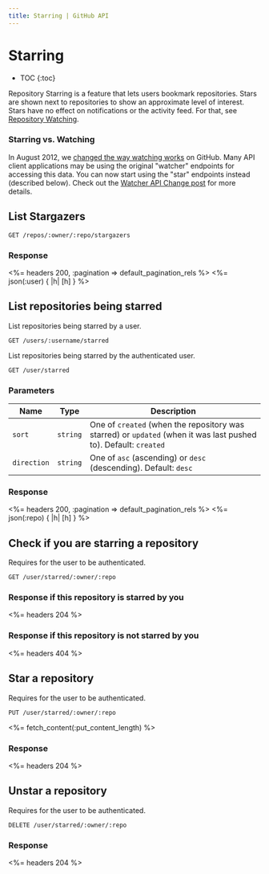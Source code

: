 ```yaml
---
title: Starring | GitHub API
---
```


# Starring

* TOC
{:toc}

Repository Starring is a feature that lets users bookmark repositories.  Stars
are shown next to repositories to show an approximate level of interest.  Stars
have no effect on notifications or the activity feed.  For that, see [Repository
Watching](/v3/activity/watching).

### Starring vs. Watching

In August 2012, we [changed the way watching
works](https://github.com/blog/1204-notifications-stars) on GitHub.  Many API
client applications may be using the original "watcher" endpoints for accessing
this data. You can now start using the "star" endpoints instead (described
below). Check out the [Watcher API Change post](/changes/2012-9-5-watcher-api/)
for more details.

## List Stargazers

    GET /repos/:owner/:repo/stargazers

### Response

<%= headers 200, :pagination => default_pagination_rels %>
<%= json(:user) { |h| [h] } %>

## List repositories being starred

List repositories being starred by a user.

    GET /users/:username/starred

List repositories being starred by the authenticated user.

    GET /user/starred

### Parameters

Name | Type | Description
-----|------|--------------
`sort`|`string` | One of `created` (when the repository was starred) or `updated` (when it was last pushed to). Default: `created`
`direction`|`string` | One of `asc` (ascending) or `desc` (descending). Default: `desc`


### Response

<%= headers 200, :pagination => default_pagination_rels %>
<%= json(:repo) { |h| [h] } %>

## Check if you are starring a repository

Requires for the user to be authenticated.

    GET /user/starred/:owner/:repo

### Response if this repository is starred by you

<%= headers 204 %>

### Response if this repository is not starred by you

<%= headers 404 %>

## Star a repository

Requires for the user to be authenticated.

    PUT /user/starred/:owner/:repo

<%= fetch_content(:put_content_length) %>

### Response

<%= headers 204 %>

## Unstar a repository

Requires for the user to be authenticated.

    DELETE /user/starred/:owner/:repo

### Response

<%= headers 204 %>
